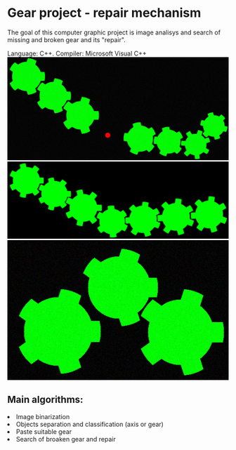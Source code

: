 # Gear project - repair mechanism

The goal of this computer graphic project is image analisys and search of missing and broken gear and its "repair".

Language: C++. Compiler: Microsoft Visual C++
<img src="gear_project/pic/0001.bmp"/>
<img src="gear_project/out.bmp"/>
<img src="gear_project/pic/0008.bmp"/>

## Main algorithms:
 
<li>Image binarization

<li>Objects separation and classification (axis or gear)

<li>Paste suitable gear

<li>Search of broaken gear and repair
